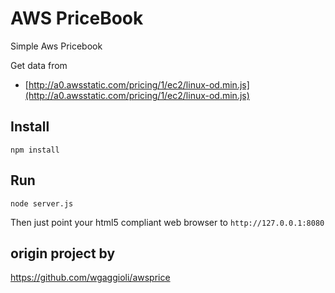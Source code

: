 AWS PriceBook
====
Simple Aws Pricebook

Get data from

- [http://a0.awsstatic.com/pricing/1/ec2/linux-od.min.js](http://a0.awsstatic.com/pricing/1/ec2/linux-od.min.js)

Install
---

    npm install

Run
---

    node server.js

Then just point your html5 compliant web browser to `http://127.0.0.1:8080`

origin project by
---
https://github.com/wgaggioli/awsprice
